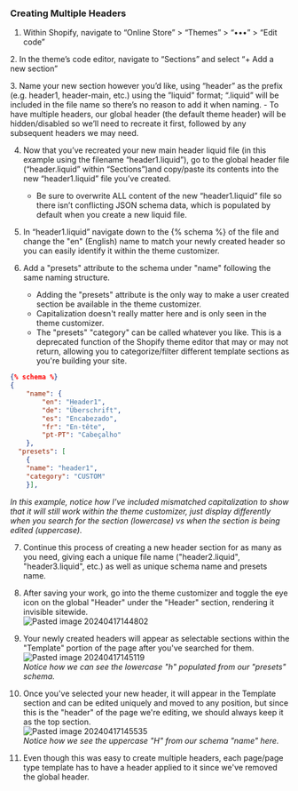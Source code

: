 ### Creating Multiple Headers
1. Within Shopify, navigate to “Online Store” > “Themes” > “•••” > “Edit code”

2. In the theme’s code editor, navigate to “Sections” and select “+ Add a new section”

3. Name your new section however you’d like, using “header” as the prefix (e.g. header1, header-main, etc.) using the ”liquid” format; “.liquid” will be included in the file name so there’s no reason to add it when naming. 
	- To have multiple headers, our global header (the default theme header) will be hidden/disabled so we’ll need to recreate it first, followed by any subsequent headers we may need.

4. Now that you’ve recreated your new main header liquid file (in this example using the filename “header1.liquid”), go to the global header file (“header.liquid” within “Sections”)and copy/paste its contents into the new “header1.liquid” file you’ve created.
	- Be sure to overwrite ALL content of the new “header1.liquid” file so there isn’t conflicting JSON schema data, which is populated by default when you create a new liquid file.

5. In “header1.liquid” navigate down to the {% schema %} of the file and change the "en" (English) name to match your newly created header so you can easily identify it within the theme customizer.

6. Add a "presets" attribute to the schema under "name" following the same naming structure. 
	- Adding the "presets" attribute is the only way to make a user created section be available in the theme customizer.
	- Capitalization doesn't really matter here and is only seen in the theme customizer.
	- The "presets" "category" can be called whatever you like. This is a deprecated function of the Shopify theme editor that may or may not return, allowing you to categorize/filter different template sections as you're building your site.
```json
{% schema %}
{
    "name": {
        "en": "Header1",
        "de": "Überschrift",
        "es": "Encabezado",
        "fr": "En-tête",
        "pt-PT": "Cabeçalho"
    },
  "presets": [
    {
    "name": "header1",
    "category": "CUSTOM"
    }],
```
<em>In this example, notice how I've included mismatched capitalization to show that it will still work within the theme customizer, just display differently when you search for the section (lowercase) vs when the section is being edited (uppercase).</em>

7. Continue this process of creating a new header section for as many as you need, giving each a unique file name ("header2.liquid", "header3.liquid", etc.) as well as unique schema name and presets name.

8. After saving your work, go into the theme customizer and toggle the eye icon on the global "Header" under the "Header" section, rendering it invisible sitewide.<br>
![Pasted image 20240417144802](https://github.com/JRVarsity/VS-Documentation/assets/137803222/992f4313-2558-428a-a5cd-42384ea397a6)<br>

9. Your newly created headers will appear as selectable sections within the "Template" portion of the page after you've searched for them.<br>
![Pasted image 20240417145119](https://github.com/JRVarsity/VS-Documentation/assets/137803222/385cccbf-edca-49b1-b67b-f2e9e0cdae2e)<br>
<em>Notice how we can see the lowercase "h" populated from our "presets" schema.</em>

10. Once you've selected your new header, it will appear in the Template section and can be edited uniquely and moved to any position, but since this is the "header" of the page we're editing, we should always keep it as the top section.<br>
![Pasted image 20240417145535](https://github.com/JRVarsity/VS-Documentation/assets/137803222/5ccc14e1-41e3-4396-8fdd-a89a3a4e34cb)<br>
<em>Notice how we see the uppercase "H" from our schema "name" here.</em>

11. Even though this was easy to create multiple headers, each page/page type template has to have a header applied to it since we've removed the global header.
